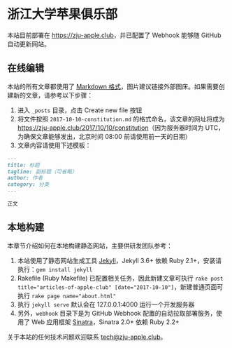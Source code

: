 # 浙江大学苹果俱乐部

本站目前部署在 <https://zju-apple.club>，并已配置了 Webhook 能够随 GitHub 自动更新网站。

## 在线编辑

本站的所有文章都使用了 [Markdown 格式](http://wowubuntu.com/markdown/)，图片建议链接外部图床。如果需要创建新的文章，请参考以下步骤：

1. 进入 `_posts` 目录，点击 Create new file 按钮
2. 将文件按照 `2017-10-10-constitution.md` 的格式命名，该文章的网址将成为 <https://zju-apple.club/2017/10/10/constitution>（因为服务器时间为 UTC，为确保文章能够发出，北京时间 08:00 前请使用前一天的日期）
3. 文章内容请使用下述模板：

```markdown
---
title: 标题
tagline: 副标题（可省略）
author: 作者
category: 分类
---

正文
```

## 本地构建

本章节介绍如何在本地构建静态网站，主要供研发团队参考：

1. 本站使用了静态网站生成工具 [Jekyll](https://jekyllrb.com)，Jekyll 3.6+ 依赖 Ruby 2.1+，安装请执行：`gem install jekyll`
2. Rakefile (Ruby Makefile) 已配置相关任务，因此新建文章可执行 `rake post title="articles-of-apple-club" [date="2017-10-10"]`，新建普通页面可执行 `rake page name="about.html"`
3. 执行 `jekyll serve` 默认会在 127.0.0.1:4000 运行一个开发服务器
4. 另外，`webhook` 目录下是为 GitHub Webhook 配置的自动拉取部署服务，使用了 Web 应用框架 [Sinatra](http://www.sinatrarb.com)，Sinatra 2.0+ 依赖 Ruby 2.2+

关于本站的任何技术问题欢迎联系 <tech@zju-apple.club>。

